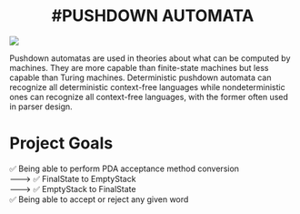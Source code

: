 <h1 align="center">
  #PUSHDOWN AUTOMATA
</h1>

<img src=“https://upload.wikimedia.org/wikipedia/commons/thumb/7/71/Pushdown-overview.svg/340px-Pushdown-overview.svg.png7”>



Pushdown automatas are used in theories about what can be computed by machines. They are more capable than finite-state machines but less capable than Turing machines. Deterministic pushdown automata can recognize all deterministic context-free languages while nondeterministic ones can recognize all context-free languages, with the former often used in parser design.


# Project Goals

✅ Being able to perform PDA acceptance method conversion  <br />
 --->  ✅ FinalState to EmptyStack <br />
 --->  ✅ EmptyStack to FinalState <br />
✅ Being able to accept or reject any given word <br />
